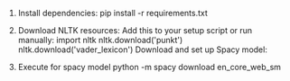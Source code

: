 1. Install dependencies:
    pip install -r requirements.txt

2. Download NLTK resources: Add this to your setup script or run manually:
    import nltk
    nltk.download('punkt')
    nltk.download('vader_lexicon')
    Download and set up Spacy model:

3. Execute for spacy model 
   python -m spacy download en_core_web_sm